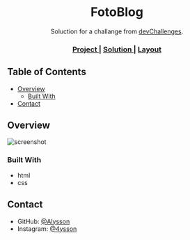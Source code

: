 <h1 align="center">FotoBlog</h1>

<div align="center">
   Soluction for a challange from <a href="http://devchallenges.io" target="_blank">devChallenges</a>.
</div>

<div align="center">
  <h3>
    <a href="https://alrenp.github.io/devChallenges/Responsive-Web-Developer/my-team-page-master">
      Project
    </a>
    <span> | </span>
    <a href="https://github.com/AlRenp/devChallenges/tree/main/Responsive-Web-Developer/my-team-page-master">
      Solution
    </a>
    <span> | </span>
    <a href="https://www.figma.com/file/F8d1qJsorEdY47N74HLxQ4/team-page-challenge?node-id=30047%3A2&mode=dev">
      Layout
    </a>
  </h3>
</div>

## Table of Contents

- [Overview](#overview)
  - [Built With](#built-with)
- [Contact](#contact)


## Overview

![screenshot](.github/preview.png)

### Built With

- html
- css

## Contact

- GitHub: [@Alysson](https://github.com/alrenp)
- Instagram: [@4ysson](https://instagram.com/4ysson)
